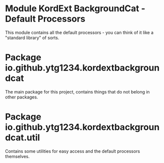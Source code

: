 # Module KordExt BackgroundCat - Default Processors
This module contains all the default processors - you can think of it like a "standard library" of sorts.

# Package io.github.ytg1234.kordextbackgroundcat
The main package for this project, contains things that do not belong in other packages.

# Package io.github.ytg1234.kordextbackgroundcat.util
Contains some utilities for easy access and the default processors themselves.
